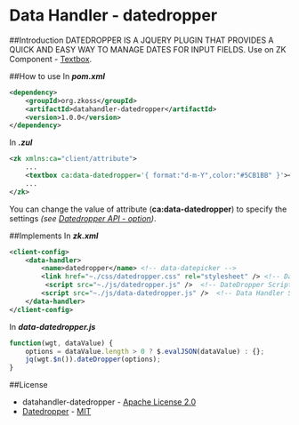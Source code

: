 # Data Handler - datedropper
##Introduction
DATEDROPPER IS A JQUERY PLUGIN THAT PROVIDES A QUICK AND EASY WAY TO MANAGE DATES FOR INPUT FIELDS. Use on ZK Component -  [Textbox](http://books.zkoss.org/wiki/ZK_Component_Reference/Input/Textbox).

##How to use
In ***pom.xml***
```xml
<dependency>
    <groupId>org.zkoss</groupId>
    <artifactId>datahandler-datedropper</artifactId>
    <version>1.0.0</version>
</dependency>
```

In ***.zul***
```xml
<zk xmlns:ca="client/attribute">
    ...
    <textbox ca:data-datedropper='{ format:"d-m-Y",color:"#5CB1BB" }'></textbox>
    ...
</zk>
```
You can change the value of attribute (**ca:data-datedropper**) to specify the settings *(see [Datedropper API - option](http://felicegattuso.com/projects/datedropper/))*.

##Implements
In ***zk.xml***
```xml
<client-config>
	<data-handler>
        <name>datedropper</name> <!-- data-datepicker -->
        <link href="~./css/datedropper.css" rel="stylesheet" /> <!-- DateDropper theme css -->
         <script src="~./js/datedropper.js" />  <!-- DateDropper Script -->
        <script src="~./js/data-datedropper.js" />  <!-- Data Handler Script -->
    </data-handler>
</client-config>
```
In ***data-datedropper.js***

```javascript
function(wgt, dataValue) {
    options = dataValue.length > 0 ? $.evalJSON(dataValue) : {};
    jq(wgt.$n()).dateDropper(options);
}
```
##License
* datahandler-datedropper - [Apache License 2.0](http://www.apache.org/licenses/LICENSE-2.0)
* [Datedropper](http://felicegattuso.com/projects/datedropper/) - [MIT](http://opensource.org/licenses/mit-license.html)